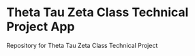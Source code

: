 # Theta Tau Zeta Class Technical Project App

Repository for Theta Tau Zeta Class Technical Project
